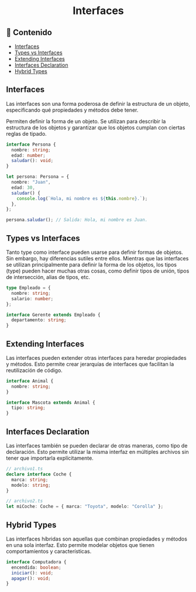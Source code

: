 <h1 align="center">Interfaces</h1>

<h2>📑 Contenido</h2>

- [Interfaces](#interfaces)
- [Types vs Interfaces](#types-vs-interfaces)
- [Extending Interfaces](#extending-interfaces)
- [Interfaces Declaration](#interfaces-declaration)
- [Hybrid Types](#hybrid-types)

## Interfaces

Las interfaces son una forma poderosa de definir la estructura de un objeto, especificando qué propiedades y métodos debe tener.

Permiten definir la forma de un objeto. Se utilizan para describir la estructura de los objetos y garantizar que los objetos cumplan con ciertas reglas de tipado.

```ts
interface Persona {
  nombre: string;
  edad: number;
  saludar(): void;
}

let persona: Persona = {
  nombre: "Juan",
  edad: 30,
  saludar() {
    console.log(`Hola, mi nombre es ${this.nombre}.`);
  },
};

persona.saludar(); // Salida: Hola, mi nombre es Juan.
```

## Types vs Interfaces

Tanto type como interface pueden usarse para definir formas de objetos. Sin embargo, hay diferencias sutiles entre ellos. Mientras que las interfaces se utilizan principalmente para definir la forma de los objetos, los tipos (type) pueden hacer muchas otras cosas, como definir tipos de unión, tipos de intersección, alias de tipos, etc.

```ts
type Empleado = {
  nombre: string;
  salario: number;
};

interface Gerente extends Empleado {
  departamento: string;
}
```

## Extending Interfaces

Las interfaces pueden extender otras interfaces para heredar propiedades y métodos. Esto permite crear jerarquías de interfaces que facilitan la reutilización de código.

```ts
interface Animal {
  nombre: string;
}

interface Mascota extends Animal {
  tipo: string;
}
```

## Interfaces Declaration

Las interfaces también se pueden declarar de otras maneras, como tipo de declaración. Esto permite utilizar la misma interfaz en múltiples archivos sin tener que importarla explícitamente.

```ts
// archivo1.ts
declare interface Coche {
  marca: string;
  modelo: string;
}

// archivo2.ts
let miCoche: Coche = { marca: "Toyota", modelo: "Corolla" };
```

## Hybrid Types

Las interfaces híbridas son aquellas que combinan propiedades y métodos en una sola interfaz. Esto permite modelar objetos que tienen comportamientos y características.

```ts
interface Computadora {
  encendida: boolean;
  iniciar(): void;
  apagar(): void;
}
```
